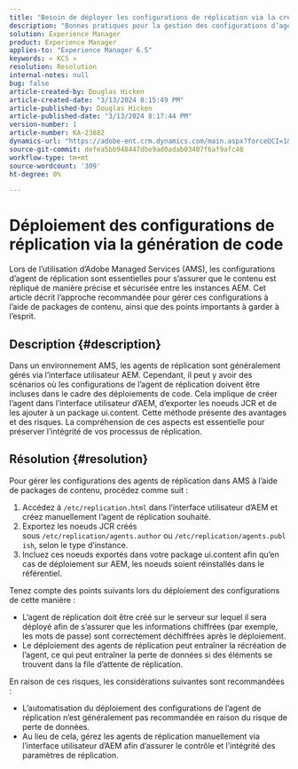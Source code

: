 ```yaml
---
title: "Besoin de déployer les configurations de réplication via la création de code"
description: "Bonnes pratiques pour la gestion des configurations d’agent de réplication dans les environnements AMS"
solution: Experience Manager
product: Experience Manager
applies-to: "Experience Manager 6.5"
keywords: « KCS »
resolution: Resolution
internal-notes: null
bug: false
article-created-by: Douglas Hicken
article-created-date: "3/13/2024 8:15:49 PM"
article-published-by: Douglas Hicken
article-published-date: "3/13/2024 8:17:44 PM"
version-number: 1
article-number: KA-23882
dynamics-url: "https://adobe-ent.crm.dynamics.com/main.aspx?forceUCI=1&pagetype=entityrecord&etn=knowledgearticle&id=c387107a-76e1-ee11-904c-00224806b7b2"
source-git-commit: defea5bb948447dbe9ad0adab03407f6af9afc40
workflow-type: tm+mt
source-wordcount: '309'
ht-degree: 0%

---
```


# Déploiement des configurations de réplication via la génération de code


Lors de l’utilisation d’Adobe Managed Services (AMS), les configurations d’agent de réplication sont essentielles pour s’assurer que le contenu est répliqué de manière précise et sécurisée entre les instances AEM. Cet article décrit l’approche recommandée pour gérer ces configurations à l’aide de packages de contenu, ainsi que des points importants à garder à l’esprit.

## Description {#description}


Dans un environnement AMS, les agents de réplication sont généralement gérés via l’interface utilisateur AEM. Cependant, il peut y avoir des scénarios où les configurations de l’agent de réplication doivent être incluses dans le cadre des déploiements de code. Cela implique de créer l’agent dans l’interface utilisateur d’AEM, d’exporter les noeuds JCR et de les ajouter à un package ui.content. Cette méthode présente des avantages et des risques. La compréhension de ces aspects est essentielle pour préserver l’intégrité de vos processus de réplication.


## Résolution {#resolution}


Pour gérer les configurations des agents de réplication dans AMS à l’aide de packages de contenu, procédez comme suit :

1. Accédez à `/etc/replication.html` dans l’interface utilisateur d’AEM et créez manuellement l’agent de réplication souhaité.
2. Exportez les noeuds JCR créés sous `/etc/replication/agents.author` ou `/etc/replication/agents.publish`, selon le type d’instance.
3. Incluez ces noeuds exportés dans votre package ui.content afin qu’en cas de déploiement sur AEM, les noeuds soient réinstallés dans le référentiel.


Tenez compte des points suivants lors du déploiement des configurations de cette manière :

- L’agent de réplication doit être créé sur le serveur sur lequel il sera déployé afin de s’assurer que les informations chiffrées (par exemple, les mots de passe) sont correctement déchiffrées après le déploiement.
- Le déploiement des agents de réplication peut entraîner la récréation de l’agent, ce qui peut entraîner la perte de données si des éléments se trouvent dans la file d’attente de réplication.


En raison de ces risques, les considérations suivantes sont recommandées :

- L’automatisation du déploiement des configurations de l’agent de réplication n’est généralement pas recommandée en raison du risque de perte de données.
- Au lieu de cela, gérez les agents de réplication manuellement via l’interface utilisateur d’AEM afin d’assurer le contrôle et l’intégrité des paramètres de réplication.

